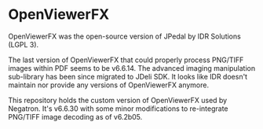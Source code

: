 # OpenViewerFX

OpenViewerFX was the open-source version of JPedal by IDR Solutions (LGPL 3).

The last version of OpenViewerFX that could properly process PNG/TIFF images within PDF seems to be v6.6.14. The advanced imaging manipulation sub-library has been since migrated to JDeli SDK. It looks like IDR doesn't maintain nor provide any versions of OpenViewerFX anymore.

This repository holds the custom version of OpenViewerFX used by Negatron. It's v6.6.30 with some minor modifications to re-integrate PNG/TIFF image decoding as of v6.2b05.
